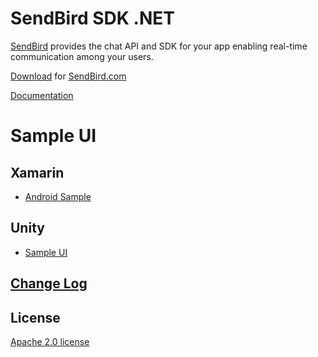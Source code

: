 SendBird SDK .NET
=================

[SendBird](https://sendbird.com) provides the chat API and SDK for your app enabling real-time communication among your users.  

[Download](https://github.com/smilefam/SendBird-SDK-dotNET) for [SendBird.com](https://sendbird.com)

[Documentation](https://docs.sendbird.com/dotnet)

# Sample UI

## Xamarin
 * [Android Sample](https://github.com/smilefam/SendBird-Xamarin/tree/master/Sample.Droid)

## Unity
 * [Sample UI](https://github.com/smilefam/SendBird-Unity)

## [Change Log](https://github.com/smilefam/SendBird-SDK-dotNET/blob/master/CHANGELOG.md)    

## License
[Apache 2.0 license](https://github.com/smilefam/SendBird-SDK-dotNET/blob/master/LICENSE)  
